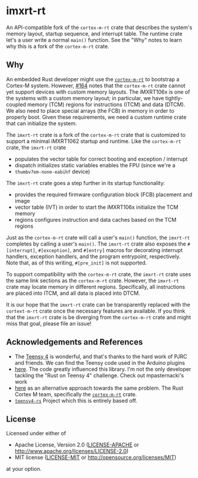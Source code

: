 # imxrt-rt

An API-compatible fork of the `cortex-m-rt` crate that describes the system's
memory layout, startup sequence, and interrupt table. The runtime crate let's a
user write a normal `main()` function. See the "Why" notes to learn why this is
a fork of the `cortex-m-rt` crate.

## Why

An embedded Rust developer might use the
[`cortex-m-rt`](https://crates.io/crates/cortex-m-rt) to bootstrap a Cortex-M
system. However, [#164](https://github.com/rust-embedded/cortex-m-rt/issues/164)
notes that the `cortex-m-rt` crate cannot yet support devices with custom memory
layouts. The iMXRT106x is one of the systems with a custom memory layout; in
particular, we have tightly-coupled memory (TCM) regions for instructions (ITCM)
and data (DTCM). We also need to place special arrays (the FCB) in memory in
order to properly boot. Given these requirements, we need a custom runtime crate
that can initialize the system.

The `imxrt-rt` crate is a fork of the `cortex-m-rt` crate that is customized to
support a minimal iMXRT1062 startup and runtime. Like the `cortex-m-rt` crate,
the `imxrt-rt` crate

- populates the vector table for correct booting and exception / interrupt
- dispatch initializes static variables enables the FPU (since we're a
- `thumbv7em-none-eabihf` device)

The `imxrt-rt` crate goes a step further in its startup functionality:

- provides the required firmware configuration block (FCB) placement and image
- vector table (IVT) in order to start the iMXRT106x initialize the TCM memory
- regions configures instruction and data caches based on the TCM regions

Just as the `cortex-m-rt` crate will call a user's `main()` function, the
`imxrt-rt` completes by calling a user's `main()`. The `imxrt-rt` crate also
exposes the `#[interrupt]`, `#[exception]`, and `#[entry]` macros for decorating
interrupt handlers, exception handlers, and the program entrypoint,
respectively. Note that, as of this writing, `#[pre_init]` is not supported.

To support compatibility with the `cortex-m-rt` crate, the `imxrt-rt` crate uses
the same link sections as the `cortex-m-rt` crate. However, the `imxrt-rt` crate
may locate memory in different regions. Specifically, all instructions are
placed into ITCM, and all data is placed into DTCM.

It is our hope that the `imxrt-rt` crate can be transparently replaced with the
`cortext-m-rt` crate once the necessary features are available. If you think
that the `imxrt-rt` crate is be diverging from the `cortex-m-rt` crate and might
miss that goal, please file an issue!

## Acknowledgements and References

- The [Teensy 4](https://www.pjrc.com/store/teensy40.html) is wonderful, and
  that's thanks to the hard work of PJRC and friends. We can find the Teensy
  code used in the Arduino plugins
- [here](https://github.com/PaulStoffregen/cores). The code greatly influenced
  this library.  I'm not the only developer tackling the "Rust on Teensy 4"
  challenge. Check out mpasternacki's work
- [here](https://gitlab.com/teensy-rs/teensy-4) as an alternative approach
  towards the same problem.  The Rust Cortex M team, specifically the
  [`cortex-m-rt`](https://github.com/rust-embedded/cortex-m-rt) crate.
- [`teensy4-rs`](https://github.com/mciantyre/teensy4-rs) Project which this is
  entirely based off.

## License

Licensed under either of

- Apache License, Version 2.0 ([LICENSE-APACHE](LICENSE-APACHE) or
  http://www.apache.org/licenses/LICENSE-2.0)
- MIT license ([LICENSE-MIT](LICENSE-MIT) or http://opensource.org/licenses/MIT)

at your option.
